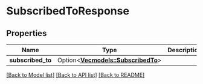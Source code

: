 # SubscribedToResponse

## Properties

Name | Type | Description | Notes
------------ | ------------- | ------------- | -------------
**subscribed_to** | Option<[**Vec<models::SubscribedTo>**](SubscribedTo.md)> |  | [optional]

[[Back to Model list]](../README.md#documentation-for-models) [[Back to API list]](../README.md#documentation-for-api-endpoints) [[Back to README]](../README.md)


